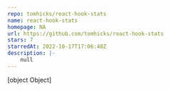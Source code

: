 ```yaml
---
repo: tomhicks/react-hook-stats
name: react-hook-stats
homepage: NA
url: https://github.com/tomhicks/react-hook-stats
stars: 7
starredAt: 2022-10-17T17:06:48Z
description: |-
    null
---
```


[object Object]
